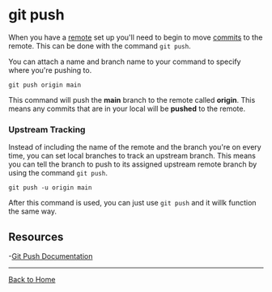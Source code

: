 # git push

When you have a [remote](./Remote.md) set up you'll need to begin to move [commits](./Commit.md) to the remote. 
This can be done with the command `git push`.

You can attach a name and branch name to your command to specify where you're pushing to.

```
git push origin main
```
This command will push the **main** branch to the remote called **origin**.
This means any commits that are in your local will be **pushed** to the remote.

### Upstream Tracking

Instead of including the name of the remote and the branch you're on every time, you can set local branches to track an upstream branch.
This means you can tell the branch to push to its assigned upstream remote branch by using the command `git push`.
```
git push -u origin main
```
After this command is used, you can just use `git push` and it willk function the same way.

## Resources

-[Git Push Documentation](https://git-scm.com/docs/git-push)

---
[Back to Home](../README.md)